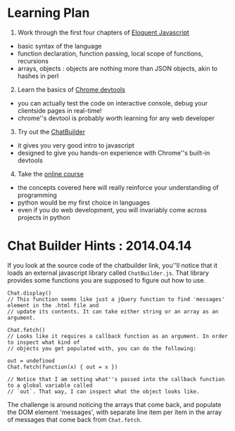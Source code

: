 Learning Plan
=============

1. Work through the first four chapters of [Eloquent Javascript](http://eloquentjavascript.net/contents.html)
  - basic syntax of the language
  - function declaration, function passing, local scope of functions, recursions
  - arrays, objects : objects are nothing more than JSON objects, akin to hashes in perl

2. Learn the basics of [Chrome devtools](http://discover-devtools.codeschool.com/)
  - you can actually test the code on interactive console, debug your clientside pages in real-time!
  - chrome''s devtool is probably worth learning for any web developer

3. Try out the [ChatBuilder](http://chatbuilder.hackreactor.com/)
  - it gives you very good intro to javascript
  - designed to give you hands-on experience with Chrome''s built-in devtools

4. Take the [online course](https://www.edx.org/course/mitx/mitx-6-00-1x-introduction-computer-1498#.U0yb03Wx22g)
  - the concepts covered here will really reinforce your understanding of programming
  - python would be my first choice in languages
  - even if you do web development, you will invariably come across projects in python


Chat Builder Hints : 2014.04.14
===============================

If you look at the source code of the chatbuilder link, you''ll notice that it loads
an external javascript library called `ChatBuilder.js`. That library provides some functions 
you are supposed to figure out how to use.

```{js}
Chat.display()
// This function seems like just a jQuery function to find 'messages' element in the .html file and
// update its contents. It can take either string or an array as an argument.

Chat.fetch()
// Looks like it requires a callback function as an argument. In order to inspect what kind of
// objects you get populated with, you can do the following:

out = undefined
Chat.fetch(function(x) { out = x })

// Notice that I am setting what''s passed into the callback function to a global variable called
// `out`. That way, I can inspect what the object looks like.
```

The challenge is around noticing the arrays that come back, and populate the DOM element 'messages',
with separate line item per item in the array of messages that come back from `Chat.fetch`.
